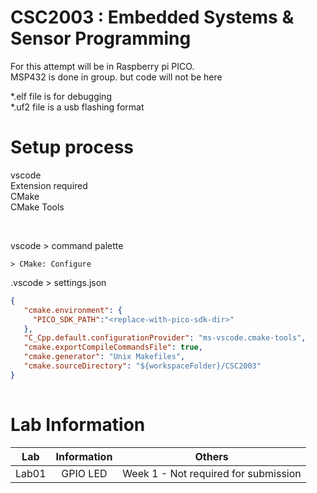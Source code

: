 # CSC2003 : Embedded Systems & Sensor Programming

For this attempt will be in Raspberry pi PICO. <br>
MSP432 is done in group. but code will not be here

*.elf file is for debugging  <br>
*.uf2 file is a usb flashing format

# Setup process

vscode  <br>
Extension required  <br>
CMake <br>
CMake Tools 

 <br>

vscode > command palette

```> CMake: Configure```


.vscode > settings.json
 ``` JSON
 {
    "cmake.environment": {
      "PICO_SDK_PATH":"<replace-with-pico-sdk-dir>"
    },
    "C_Cpp.default.configurationProvider": "ms-vscode.cmake-tools",
    "cmake.exportCompileCommandsFile": true,
    "cmake.generator": "Unix Makefiles",
    "cmake.sourceDirectory": "${workspaceFolder}/CSC2003"
}
  
 ```

 # Lab Information

| Lab           | Information                    | Others                                            |
| ------------- |:------------------------------:| ------------------------------------------------- |
| Lab01         | GPIO LED                       | Week 1 - Not required for submission              |
